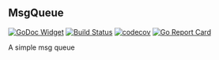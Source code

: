 ## MsgQueue

[![GoDoc Widget](https://godoc.org/github.com/go-courier/mq?status.svg)](https://godoc.org/github.com/go-courier/mq)
[![Build Status](https://travis-ci.org/go-courier/mq.svg?branch=master)](https://travis-ci.org/go-courier/mq)
[![codecov](https://codecov.io/gh/go-courier/mq/branch/master/graph/badge.svg)](https://codecov.io/gh/go-courier/mq)
[![Go Report Card](https://goreportcard.com/badge/github.com/go-courier/mq)](https://goreportcard.com/report/github.com/go-courier/mq)


A simple msg queue

